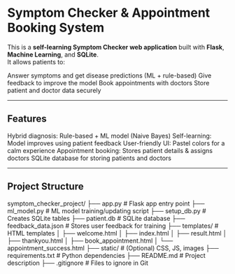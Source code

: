 # Symptom Checker & Appointment Booking System

This is a **self-learning Symptom Checker web application** built with **Flask**, **Machine Learning**, and **SQLite**.  
It allows patients to:

 Answer symptoms and get disease predictions (ML + rule-based)
 Give feedback to improve the model
 Book appointments with doctors
 Store patient and doctor data securely

---

##  Features

 Hybrid diagnosis: Rule-based + ML model (Naive Bayes)
   Self-learning: Model improves using patient feedback
   User-friendly UI: Pastel colors for a calm experience
   Appointment booking: Stores patient details & assigns doctors
   SQLite database for storing patients and doctors

---

##  Project Structure
symptom_checker_project/
├── app.py # Flask app entry point
├── ml_model.py # ML model training/updating script
├── setup_db.py # Creates SQLite tables
├── patient.db # SQLite database
├── feedback_data.json # Stores user feedback for training
├── templates/ # HTML templates
│ ├── welcome.html
│ ├── index.html
│ ├── result.html
│ ├── thankyou.html
│ ├── book_appointment.html
│ └── appointment_success.html
├── static/ # (Optional) CSS, JS, images
├── requirements.txt # Python dependencies
├── README.md # Project description
├── .gitignore # Files to ignore in Git


